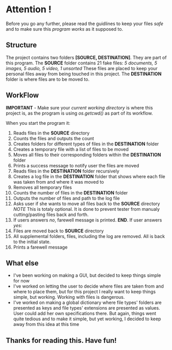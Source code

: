 # Attention !

Before you go any further, please read the guidlines to keep your files *safe* and 
to make sure this *program works* as it supposed to.

## Structure

The project contains two folders **[SOURCE, DESTINATION]**. They are part of this program.
The **SOURCE** folder contains 21 fake files: *5 documents, 5 images, 5 audio, 5 video, 1 unsorted*
These files are placed to keep your personal files away from being touched in this project.
The **DESTINATION** folder is where files are to be moved to. 

## WorkFlow

**IMPORTANT** - Make sure your *current working directory* is where this project is, 
as the program is using *os.getcwd()* as part of its workflow.

When you start the program it:
1. Reads files in the **SOURCE** directory
2. Counts the files and outputs the count
3. Creates folders for different types of files in the **DESTINATION** folder
4. Creates a temporary file with a list of files to be moved
5. Moves all files to their corresponding folders within the **DESTINATION** folder
6. Prints a success message to notify user the files are moved
7. Reads files in the **DESTINATION** folder recursively
8. Creates a log file in the **DESTINATION** folder that shows where each file was taken from and where it was moved to
9. Removes all temporary files
10. Counts the number of files in the **DESTINATION** folder
11. Outputs the number of files and path to the log file
12. Asks user if she wants to move all files back to the **SOURCE** directory
*NOTE* This is totaly optional. It is done to prevent tester from manualy cutting/pasting files back and forth.
13. If users answers *no*, farewell message is printed. **END**. If user answers *yes*:
14. Files are moved back to **SOURCE** directory
15. All supplemental folders, files, including the log are removed. All is back to the initial state.
16. Prints a farewell message

## What else

- I've been working on making a GUI, but decided to keep things simple for now
- I've worked on letting the user to decide where files are taken from and where to place them, but for this project 
I really want to keep things simple, but working. Working with files is dangerous.
- I've worked on making a global dictionary where file types' folders are presented as keys and file types' extensions
are presented as values. User could add her own specifications there. But again, things went quite tedious and to make it simple, but yet working, I decided to keep away from this idea at this time

## Thanks for reading this. Have fun!





